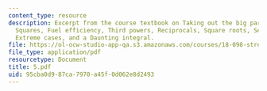 ```yaml
---
content_type: resource
description: Excerpt from the course textbook on Taking out the big part, Multiplication,
  Squares, Fuel efficiency, Third powers, Reciprocals, Square roots, Seasons, Exponentials,
  Extreme cases, and a Daunting integral.
file: https://ol-ocw-studio-app-qa.s3.amazonaws.com/courses/18-098-street-fighting-mathematics-january-iap-2008/95cba0d987ca7970a45f0d062e8d2493_5.pdf
file_type: application/pdf
resourcetype: Document
title: 5.pdf
uid: 95cba0d9-87ca-7970-a45f-0d062e8d2493
---
```


